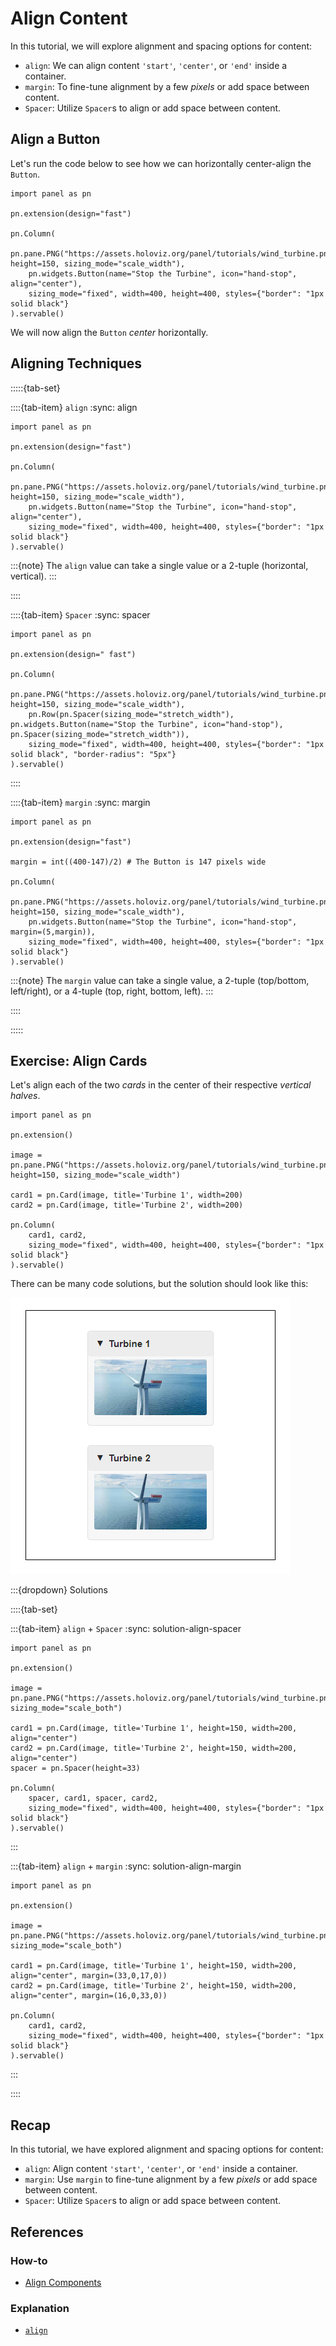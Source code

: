# Align Content

In this tutorial, we will explore alignment and spacing options for content:

- `align`: We can align content `'start'`, `'center'`, or `'end'` inside a container.
- `margin`: To fine-tune alignment by a few *pixels* or add space between content.
- `Spacer`: Utilize `Spacer`s to align or add space between content.

## Align a Button

Let's run the code below to see how we can horizontally center-align the `Button`.

```{pyodide}
import panel as pn

pn.extension(design="fast")

pn.Column(
    pn.pane.PNG("https://assets.holoviz.org/panel/tutorials/wind_turbine.png", height=150, sizing_mode="scale_width"),
    pn.widgets.Button(name="Stop the Turbine", icon="hand-stop", align="center"),
    sizing_mode="fixed", width=400, height=400, styles={"border": "1px solid black"}
).servable()
```

We will now align the `Button` *center* horizontally.

## Aligning Techniques

:::::{tab-set}

::::{tab-item} `align`
:sync: align

```{pyodide}
import panel as pn

pn.extension(design="fast")

pn.Column(
    pn.pane.PNG("https://assets.holoviz.org/panel/tutorials/wind_turbine.png", height=150, sizing_mode="scale_width"),
    pn.widgets.Button(name="Stop the Turbine", icon="hand-stop", align="center"),
    sizing_mode="fixed", width=400, height=400, styles={"border": "1px solid black"}
).servable()
```

:::{note}
The `align` value can take a single value or a 2-tuple (horizontal, vertical).
:::

::::

::::{tab-item} `Spacer`
:sync: spacer

```{pyodide}
import panel as pn

pn.extension(design=" fast")

pn.Column(
    pn.pane.PNG("https://assets.holoviz.org/panel/tutorials/wind_turbine.png", height=150, sizing_mode="scale_width"),
    pn.Row(pn.Spacer(sizing_mode="stretch_width"), pn.widgets.Button(name="Stop the Turbine", icon="hand-stop"), pn.Spacer(sizing_mode="stretch_width")),
    sizing_mode="fixed", width=400, height=400, styles={"border": "1px solid black", "border-radius": "5px"}
).servable()
```

::::

::::{tab-item} `margin`
:sync: margin

```{pyodide}
import panel as pn

pn.extension(design="fast")

margin = int((400-147)/2) # The Button is 147 pixels wide

pn.Column(
    pn.pane.PNG("https://assets.holoviz.org/panel/tutorials/wind_turbine.png", height=150, sizing_mode="scale_width"),
    pn.widgets.Button(name="Stop the Turbine", icon="hand-stop", margin=(5,margin)),
    sizing_mode="fixed", width=400, height=400, styles={"border": "1px solid black"}
).servable()
```

:::{note}
The `margin` value can take a single value, a 2-tuple (top/bottom, left/right), or a 4-tuple (top, right, bottom, left).
:::

::::

:::::

## Exercise: Align Cards

Let's align each of the two *cards* in the center of their respective *vertical halves*.

```{pyodide}
import panel as pn

pn.extension()

image = pn.pane.PNG("https://assets.holoviz.org/panel/tutorials/wind_turbine.png", height=150, sizing_mode="scale_width")

card1 = pn.Card(image, title='Turbine 1', width=200)
card2 = pn.Card(image, title='Turbine 2', width=200)

pn.Column(
    card1, card2,
    sizing_mode="fixed", width=400, height=400, styles={"border": "1px solid black"}
).servable()
```

There can be many code solutions, but the solution should look like this:

![Align Cards Solution](../../_static/images/align-cards-solution.png)

:::{dropdown} Solutions

::::{tab-set}

:::{tab-item} `align` + `Spacer`
:sync: solution-align-spacer

```{pyodide}
import panel as pn

pn.extension()

image = pn.pane.PNG("https://assets.holoviz.org/panel/tutorials/wind_turbine.png", sizing_mode="scale_both")

card1 = pn.Card(image, title='Turbine 1', height=150, width=200, align="center")
card2 = pn.Card(image, title='Turbine 2', height=150, width=200, align="center")
spacer = pn.Spacer(height=33)

pn.Column(
    spacer, card1, spacer, card2,
    sizing_mode="fixed", width=400, height=400, styles={"border": "1px solid black"}
).servable()
```

:::

:::{tab-item} `align` + `margin`
:sync: solution-align-margin

```{pyodide}
import panel as pn

pn.extension()

image = pn.pane.PNG("https://assets.holoviz.org/panel/tutorials/wind_turbine.png", sizing_mode="scale_both")

card1 = pn.Card(image, title='Turbine 1', height=150, width=200, align="center", margin=(33,0,17,0))
card2 = pn.Card(image, title='Turbine 2', height=150, width=200, align="center", margin=(16,0,33,0))

pn.Column(
    card1, card2,
    sizing_mode="fixed", width=400, height=400, styles={"border": "1px solid black"}
).servable()
```

:::

::::

## Recap

In this tutorial, we have explored alignment and spacing options for content:

- `align`: Align content `'start'`, `'center'`, or `'end'` inside a container.
- `margin`: Use `margin` to fine-tune alignment by a few *pixels* or add space between content.
- `Spacer`: Utilize `Spacer`s to align or add space between content.

## References

### How-to

- [Align Components](../../how_to/layout/align.md)

### Explanation

- [`align`](https://holoviz-dev.github.io/panel/explanation/components/components_overview.html#align)
